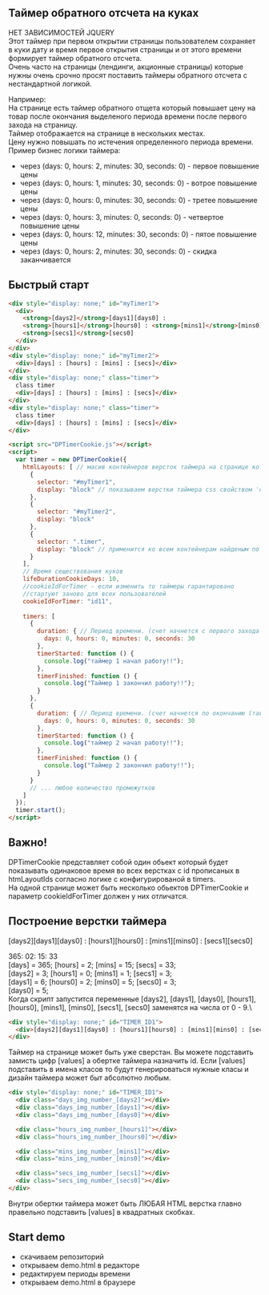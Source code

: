 ## Таймер обратного отсчета на куках
НЕТ ЗАВИСИМОСТЕЙ JQUERY\
Этот таймер при первом открытии страницы пользователем 
сохраняет в куки дату и время первое открытия страницы и от этого времени формирует
таймер обратного отсчета.\
Очень часто на страницы (лендинги, акционные страницы) которые нужны очень срочно 
просят поставить таймеры обратного отсчета с нестандартной логикой.

Например:\
На странице есть таймер обратного отщета который повышает цену 
на товар после окончания выделеного периода времени после первого захода на страницу.\
Таймер отображается на странице в нескольких местах.\
Цену нужно повышать по истечения определенного периода времени.\
Пример бизнес логики таймера:
- через (days: 0, hours: 2, minutes: 30, seconds: 0) - первое повышение цены
- через (days: 0, hours: 1, minutes: 30, seconds: 0) - вотрое повышение цены
- через (days: 0, hours: 0, minutes: 30, seconds: 0) - третее повышение цены
- через (days: 0, hours: 3, minutes: 0, seconds: 0) - четвертое повышение цены
- через (days: 0, hours: 12, minutes: 30, seconds: 0) - пятое повышение цены
- через (days: 0, hours: 2, minutes: 30, seconds: 0) - скидка заканчивается
## Быстрый старт

```html
<div style="display: none;" id="myTimer1">
  <div>
    <strong>[days2]</strong>[days1][days0] :
    <strong>[hours1]</strong>[hours0] : <strong>[mins1]</strong>[mins0] :
    <strong>[secs1]</strong>[secs0]
  </div>
</div>
<div style="display: none;" id="myTimer2">
  <div>[days] : [hours] : [mins] : [secs]</div>
</div>
<div style="display: none;" class="timer">
  class timer
  <div>[days] : [hours] : [mins] : [secs]</div>
</div>
<div style="display: none;" class="timer">
  class timer
  <div>[days] : [hours] : [mins] : [secs]</div>
</div>

```
```html
<script src="DPTimerCookie.js"></script>
<script>
  var timer = new DPTimerCookie({
    htmlLayouts: [ // масив контейнеров версток таймера на странице которые определены в html
      {
        selector: "#myTimer1",
        display: "block" // показываем верстки таймера сss свойством 'display: block,inline-block,flex и тд'
      },
      {
        selector: "#myTimer2",
        display: "block"
      },
      {
        selector: ".timer",
        display: "block" // применится ко всем контейнерам найденым по селектору
      }
    ],
    // Время сеществования куков
    lifeDurationCookieDays: 10,
    //cookieIdForTimer - если изменить то таймеры гарантировано
    //стартуют заново для всех пользователей
    cookieIdForTimer: "id11",
  
    timers: [
      {
        duration: { // Период времени. (счет начнется с первого захода на страницу)
          days: 0, hours: 0, minutes: 0, seconds: 30
        },
        timerStarted: function () {
          console.log("таймер 1 начал работу!!");
        },
        timerFinished: function () {
          console.log("Таймер 1 закончил работу!!");
        }
      },
      {
        duration: { // Период времени. (счет начнется по окончанию (таймер 1))
          days: 0, hours: 0, minutes: 0, seconds: 30
        },
        timerStarted: function () {
          console.log("таймер 2 начал работу!!");
        },
        timerFinished: function () {
          console.log("Таймер 2 закончил работу!!");
        }
      }
      // ... любое количество промежутков
    ]
  });
  timer.start();
</script>
```

## Важно!
DPTimerCookie представляет собой один обьект который будет 
показывать одинаковое время во всех верстках с id прописаных в htmLayoutIds
согласно логике с конфигурированой в timers.\
На одной странице может быть несколько обьектов DPTimerCookie и параметр cookieIdForTimer
должен у них отличатся.

## Построение верстки таймера
[days2][days1][days0] : [hours1][hours0] : [mins1][mins0] : [secs1][secs0]

365: 02: 15: 33\
[days] = 365; [hours] = 2;  [mins] = 15;  [secs] = 33;\
[days2] = 3; [hours1] = 0;  [mins1] = 1;  [secs1] = 3;\
[days1] = 6; [hours0] = 2;  [mins0] = 5;  [secs0] = 3;\
[days0] = 5;\
Когда скрипт запустится переменные [days2], [days1], [days0], [hours1], [hours0], [mins1], [mins0], [secs1], [secs0] 
заменятся на числа от 0 - 9.\
```html
<div style="display: none;" id="TIMER_ID1">
  <div>[days2][days1][days0] : [hours1][hours0] : [mins1][mins0] : [secs1][secs0]</div>
</div>

```
Таймер на странице может быть уже сверстан. Вы можете подставить замисть цифр [values] а обертке таймера назначить id.
Если [values] подставить в имена класов то будут генерироваться нужные класы и дизайн таймера может быт абсолютно любым.
```html
<div style="display: none;" id="TIMER_ID1">
  <div class="days_img_number_[days2]"></div>
  <div class="days_img_number_[days1]"></div>
  <div class="days_img_number_[days0]"></div>

  <div class="hours_img_number_[hours1]"></div>
  <div class="hours_img_number_[hours0]"></div>

  <div class="mins_img_number_[mins1]"></div>
  <div class="mins_img_number_[mins0]"></div>

  <div class="secs_img_number_[secs1]"></div>
  <div class="secs_img_number_[secs0]"></div>
</div>

```
Внутри обертки таймера может быть ЛЮБАЯ HTML верстка главно правельно подставить [values] в квадратных скобках.

## Start demo
- скачиваем репозиторий
- открываем demo.html в редакторе
- редактируем периоды времени 
- открываем demo.html в браузере
